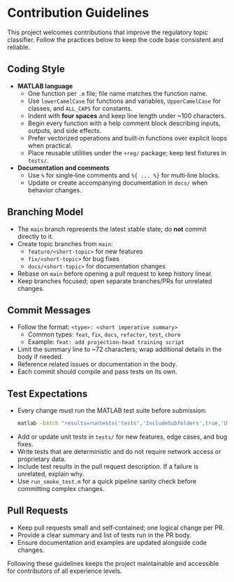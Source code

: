 # Contribution Guidelines

This project welcomes contributions that improve the regulatory topic classifier. Follow the practices below to keep the code base consistent and reliable.

## Coding Style
- **MATLAB language**
  - One function per `.m` file; file name matches the function name.
  - Use `lowerCamelCase` for functions and variables, `UpperCamelCase` for classes, and `ALL_CAPS` for constants.
  - Indent with **four spaces** and keep line length under ~100 characters.
  - Begin every function with a help comment block describing inputs, outputs, and side effects.
  - Prefer vectorized operations and built‑in functions over explicit loops when practical.
  - Place reusable utilities under the `+reg/` package; keep test fixtures in `tests/`.
- **Documentation and comments**
  - Use `%` for single‑line comments and `%{ ... %}` for multi‑line blocks.
  - Update or create accompanying documentation in `docs/` when behavior changes.

## Branching Model
- The `main` branch represents the latest stable state; do **not** commit directly to it.
- Create topic branches from `main`:
  - `feature/<short-topic>` for new features
  - `fix/<short-topic>` for bug fixes
  - `docs/<short-topic>` for documentation changes
- Rebase on `main` before opening a pull request to keep history linear.
- Keep branches focused; open separate branches/PRs for unrelated changes.

## Commit Messages
- Follow the format: `<type>: <short imperative summary>`
  - Common types: `feat`, `fix`, `docs`, `refactor`, `test`, `chore`
  - Example: `feat: add projection-head training script`
- Limit the summary line to ~72 characters; wrap additional details in the body if needed.
- Reference related issues or documentation in the body.
- Each commit should compile and pass tests on its own.

## Test Expectations
- Every change must run the MATLAB test suite before submission:
  ```bash
  matlab -batch "results=runtests('tests','IncludeSubfolders',true,'UseParallel',false); table(results)"
  ```
- Add or update unit tests in `tests/` for new features, edge cases, and bug fixes.
- Write tests that are deterministic and do not require network access or proprietary data.
- Include test results in the pull request description. If a failure is unrelated, explain why.
- Use `run_smoke_test.m` for a quick pipeline sanity check before committing complex changes.

## Pull Requests
- Keep pull requests small and self‑contained; one logical change per PR.
- Provide a clear summary and list of tests run in the PR body.
- Ensure documentation and examples are updated alongside code changes.

Following these guidelines keeps the project maintainable and accessible for contributors of all experience levels.

